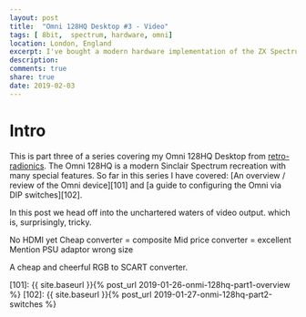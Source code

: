 ```yaml
---
layout: post
title:  "Omni 128HQ Desktop #3 - Video"
tags: [ 8bit,  spectrum, hardware, omni]
location: London, England
excerpt: I've bought a modern hardware implementation of the ZX Spectrum, the OMNI 128HQ from retro radionics
description: 
comments: true
share: true
date: 2019-02-03
---
```

# Intro

This is part three of a series covering my Omni 128HQ Desktop from [retro-radionics][1]. The Omni 128HQ is a modern Sinclair Spectrum recreation with many special features. So far in this series I have covered: [An overview / review of the Omni device][101] and [a guide to configuring the Omni via DIP switches][102].

In this post we head off into the unchartered waters of video output. which is, surprisingly, tricky.

No HDMI yet
Cheap converter = composite 
Mid price converter = excellent
Mention PSU adaptor wrong size





<div class="dbImg zoom50 centeredImg" data-src="omni-128-desktop/rgb-to-scart.png" alt="Picture of my rgb to scart converter i prurchased from Amazon." ></div>

<div class="dbCaption">
A cheap and cheerful RGB to SCART converter.
</div>

[1]: https://retroradionics.co.uk/
[101]: {{ site.baseurl }}{% post_url 2019-01-26-onmi-128hq-part1-overview %}
[102]: {{ site.baseurl }}{% post_url 2019-01-27-onmi-128hq-part2-switches %}
